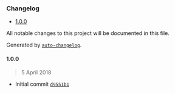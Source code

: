 <!-- START doctoc generated TOC please keep comment here to allow auto update -->
<!-- DON'T EDIT THIS SECTION, INSTEAD RE-RUN doctoc TO UPDATE -->
### Changelog

- [1.0.0](#100)

<!-- END doctoc generated TOC please keep comment here to allow auto update -->
All notable changes to this project will be documented in this file.

Generated by [`auto-changelog`](https://github.com/CookPete/auto-changelog).

#### 1.0.0
> 5 April 2018
- Initial commit [`d9551b1`](https://github.com/null/commit/d9551b1e50122e602feb9c93fd392e9cff5b0001)

